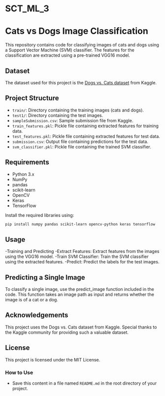 # SCT_ML_3

# Cats vs Dogs Image Classification

This repository contains code for classifying images of cats and dogs using a Support Vector Machine (SVM) classifier. The features for the classification are extracted using a pre-trained VGG16 model.

## Dataset

The dataset used for this project is the [Dogs vs. Cats dataset](https://www.kaggle.com/c/dogs-vs-cats/data) from Kaggle.

## Project Structure

- `train/`: Directory containing the training images (cats and dogs).
- `test1/`: Directory containing the test images.
- `sampleSubmission.csv`: Sample submission file from Kaggle.
- `train_features.pkl`: Pickle file containing extracted features for training data.
- `test_features.pkl`: Pickle file containing extracted features for test data.
- `submission.csv`: Output file containing predictions for the test data.
- `svm_classifier.pkl`: Pickle file containing the trained SVM classifier.

## Requirements

- Python 3.x
- NumPy
- pandas
- scikit-learn
- OpenCV
- Keras
- TensorFlow

Install the required libraries using:

```bash
pip install numpy pandas scikit-learn opencv-python keras tensorflow
```
## Usage
  -Training and Predicting
  -Extract Features: Extract features from the images using the VGG16 model.
  -Train SVM Classifier: Train the SVM classifier using the extracted features.
  -Predict: Predict the labels for the test images.

## Predicting a Single Image
  To classify a single image, use the predict_image function included in the code. This function takes an image path as input and returns whether the image is of a cat or a dog.

## Acknowledgements
  This project uses the Dogs vs. Cats dataset from Kaggle. Special thanks to the Kaggle community for providing such a valuable dataset.

## License  
  This project is licensed under the MIT License.
  
### How to Use
  - Save this content in a file named `README.md` in the root directory of your project.
